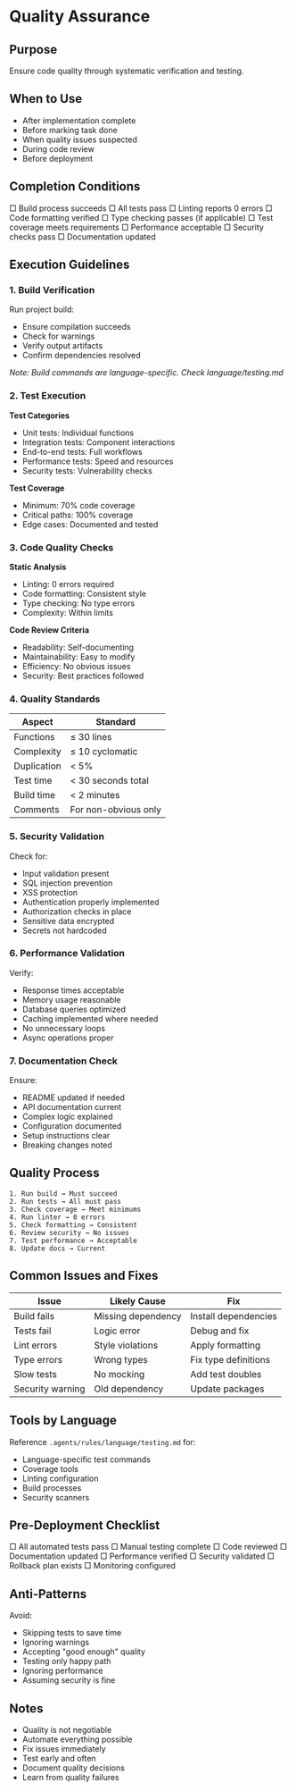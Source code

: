 # Quality Assurance

## Purpose

Ensure code quality through systematic verification and testing.

## When to Use

- After implementation complete
- Before marking task done
- When quality issues suspected
- During code review
- Before deployment

## Completion Conditions

□ Build process succeeds
□ All tests pass
□ Linting reports 0 errors
□ Code formatting verified
□ Type checking passes (if applicable)
□ Test coverage meets requirements
□ Performance acceptable
□ Security checks pass
□ Documentation updated

## Execution Guidelines

### 1. Build Verification

Run project build:
- Ensure compilation succeeds
- Check for warnings
- Verify output artifacts
- Confirm dependencies resolved

*Note: Build commands are language-specific. Check language/testing.md*

### 2. Test Execution

**Test Categories**
- Unit tests: Individual functions
- Integration tests: Component interactions
- End-to-end tests: Full workflows
- Performance tests: Speed and resources
- Security tests: Vulnerability checks

**Test Coverage**
- Minimum: 70% code coverage
- Critical paths: 100% coverage
- Edge cases: Documented and tested

### 3. Code Quality Checks

**Static Analysis**
- Linting: 0 errors required
- Code formatting: Consistent style
- Type checking: No type errors
- Complexity: Within limits

**Code Review Criteria**
- Readability: Self-documenting
- Maintainability: Easy to modify
- Efficiency: No obvious issues
- Security: Best practices followed

### 4. Quality Standards

| Aspect | Standard |
|--------|----------|
| Functions | ≤ 30 lines |
| Complexity | ≤ 10 cyclomatic |
| Duplication | < 5% |
| Test time | < 30 seconds total |
| Build time | < 2 minutes |
| Comments | For non-obvious only |

### 5. Security Validation

Check for:
- Input validation present
- SQL injection prevention
- XSS protection
- Authentication properly implemented
- Authorization checks in place
- Sensitive data encrypted
- Secrets not hardcoded

### 6. Performance Validation

Verify:
- Response times acceptable
- Memory usage reasonable
- Database queries optimized
- Caching implemented where needed
- No unnecessary loops
- Async operations proper

### 7. Documentation Check

Ensure:
- README updated if needed
- API documentation current
- Complex logic explained
- Configuration documented
- Setup instructions clear
- Breaking changes noted

## Quality Process

```
1. Run build → Must succeed
2. Run tests → All must pass
3. Check coverage → Meet minimums
4. Run linter → 0 errors
5. Check formatting → Consistent
6. Review security → No issues
7. Test performance → Acceptable
8. Update docs → Current
```

## Common Issues and Fixes

| Issue | Likely Cause | Fix |
|-------|-------------|-----|
| Build fails | Missing dependency | Install dependencies |
| Tests fail | Logic error | Debug and fix |
| Lint errors | Style violations | Apply formatting |
| Type errors | Wrong types | Fix type definitions |
| Slow tests | No mocking | Add test doubles |
| Security warning | Old dependency | Update packages |

## Tools by Language

Reference `.agents/rules/language/testing.md` for:
- Language-specific test commands
- Coverage tools
- Linting configuration
- Build processes
- Security scanners

## Pre-Deployment Checklist

□ All automated tests pass
□ Manual testing complete
□ Code reviewed
□ Documentation updated
□ Performance verified
□ Security validated
□ Rollback plan exists
□ Monitoring configured

## Anti-Patterns

Avoid:
- Skipping tests to save time
- Ignoring warnings
- Accepting "good enough" quality
- Testing only happy path
- Ignoring performance
- Assuming security is fine

## Notes

- Quality is not negotiable
- Automate everything possible
- Fix issues immediately
- Test early and often
- Document quality decisions
- Learn from quality failures